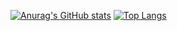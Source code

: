 [![Anurag's GitHub stats](https://github-readme-stats.vercel.app/api?username=mihaid-b&count_private=true&show_icons=true&theme=buefy&include_all_commits=true)](https://github.com/anuraghazra/github-readme-stats)
[![Top Langs](https://github-readme-stats.vercel.app/api/top-langs/?username=mihaid-b&langs_count=10&layout=compact&theme=buefy)](https://github.com/anuraghazra/github-readme-stats)

